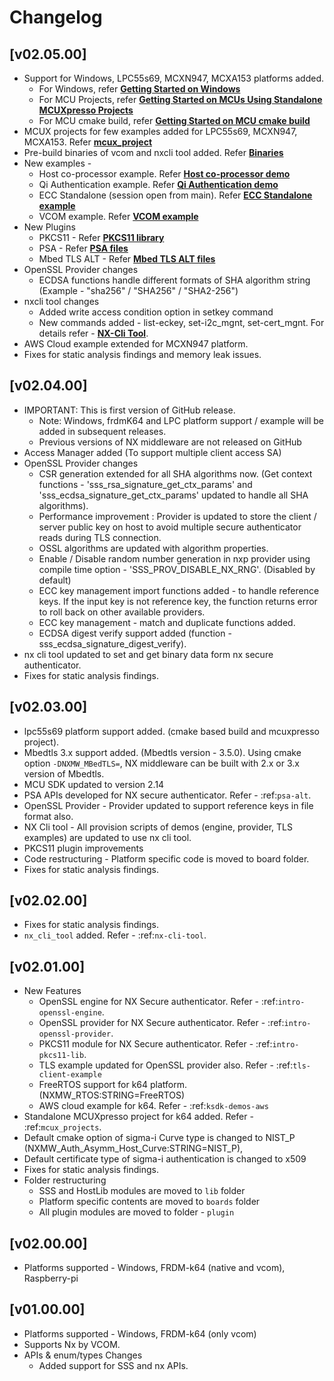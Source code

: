 # Changelog

## \[v02.05.00\]
- Support for Windows, LPC55s69, MCXN947, MCXA153 platforms added.
	- For Windows, refer [**Getting Started on Windows**](doc/windows/readme.md)
	- For MCU Projects, refer [**Getting Started on MCUs Using Standalone MCUXpresso Projects**](doc/mcu_projects/readme.md)
	- For MCU cmake build, refer [**Getting Started on MCU cmake build**](doc/mcu_cmake/readme.md)
- MCUX projects for few examples added for LPC55s69, MCXN947, MCXA153. Refer [**mcux_project**](mcux_project)
- Pre-build binaries of vcom and nxcli tool added. Refer [**Binaries**](binaries)
-  New examples -
	- Host co-processor example. Refer [**Host co-processor demo**](demos/nx/host_coprocessor/readme.md)
	- Qi Authentication example. Refer [**Qi Authentication demo**](demos/nx/sa_qi/readme.md)
	- ECC Standalone (session open from main). Refer [**ECC Standalone example**](demos/nx/ecc_standalone/readme.md)
	- VCOM example. Refer [**VCOM example**](demos/nx/vcom/readme.md)
- New Plugins
	- PKCS11 - Refer [**PKCS11 library**](plugin/pkcs11/readme.md)
	- PSA - Refer [**PSA files**](plugin/psa/README.md)
	- Mbed TLS ALT - Refer [**Mbed TLS ALT files**](plugin/mbedtls3x/readme.md)
- OpenSSL Provider changes
	- ECDSA functions handle different formats of SHA algorithm string (Example - "sha256" / "SHA256" / "SHA2-256")
- nxcli tool changes
	- Added write access condition option in setkey command
	- New commands added - list-eckey, set-i2c_mgnt, set-cert_mgnt. For details refer - [**NX-Cli Tool**](demos/nx/nx_cli_tool/readme.md).
- AWS Cloud example extended for MCXN947 platform.
- Fixes for static analysis findings and memory leak issues.


## \[v02.04.00\]
- IMPORTANT: This is first version of GitHub release.
	- Note: Windows, frdmK64 and LPC platform support / example will be added in subsequent releases.
	- Previous versions of NX middleware are not released on GitHub
- Access Manager added (To support multiple client access SA)
- OpenSSL Provider changes
	- CSR generation extended for all SHA algorithms now. (Get context functions - 'sss_rsa_signature_get_ctx_params' and 'sss_ecdsa_signature_get_ctx_params' updated to handle all SHA algorithms).
	- Performance improvement : Provider is updated to store the client / server public key on host to avoid multiple secure authenticator reads during TLS connection.
	- OSSL algorithms are updated with algorithm properties.
	- Enable / Disable random number generation in nxp provider using compile time option - 'SSS_PROV_DISABLE_NX_RNG'. (Disabled by default)
	- ECC key management import functions added - to handle reference keys. If the input key is not reference key, the function returns error to roll back on other available providers.
	- ECC key management - match and duplicate functions added.
	- ECDSA digest verify support added (function - sss_ecdsa_signature_digest_verify).
- nx cli tool updated to set and get binary data form nx secure authenticator.
- Fixes for static analysis findings.

## \[v02.03.00\]
- lpc55s69 platform support added. (cmake based build and mcuxpresso project).
- Mbedtls 3.x support added. (Mbedtls version - 3.5.0). Using cmake option `-DNXMW_MBedTLS=`, NX middleware can be built with 2.x or 3.x version of Mbedtls.
- MCU SDK updated to version 2.14
- PSA APIs developed for NX secure authenticator. Refer - :ref:`psa-alt`.
- OpenSSL Provider - Provider updated to support reference keys in file format also.
- NX Cli tool - All provision scripts of demos (engine, provider, TLS examples) are updated to use nx cli tool.
- PKCS11 plugin improvements
- Code restructuring - Platform specific code is moved to board folder.
- Fixes for static analysis findings.

## \[v02.02.00\]
- Fixes for static analysis findings.
- `nx_cli_tool` added. Refer - :ref:`nx-cli-tool`.

## \[v02.01.00\]
- New Features
	- OpenSSL engine for NX Secure authenticator. Refer - :ref:`intro-openssl-engine`.
	- OpenSSL provider for NX Secure authenticator. Refer - :ref:`intro-openssl-provider`.
	- PKCS11 module for NX Secure authenticator. Refer - :ref:`intro-pkcs11-lib`.
	- TLS example updated for OpenSSL provider also. Refer - :ref:`tls-client-example`
	- FreeRTOS support for k64 platform. (NXMW_RTOS:STRING=FreeRTOS)
	- AWS cloud example for k64. Refer - :ref:`ksdk-demos-aws`
- Standalone MCUXpresso project for k64 added. Refer - :ref:`mcux_projects`.
- Default cmake option of sigma-i Curve type is changed to NIST_P (NXMW_Auth_Asymm_Host_Curve:STRING=NIST_P),
- Default certificate type of sigma-i authentication is changed to x509
- Fixes for static analysis findings.
- Folder restructuring
    - SSS and HostLib modules are moved to `lib` folder
    - Platform specific contents are moved to `boards` folder
    - All plugin modules are moved to folder - `plugin`

## \[v02.00.00\]
- Platforms supported - Windows, FRDM-k64 (native and vcom), Raspberry-pi

## \[v01.00.00\]
- Platforms supported - Windows, FRDM-k64 (only vcom)
- Supports Nx by VCOM.
- APIs & enum/types Changes
    - Added support for SSS and nx APIs.
